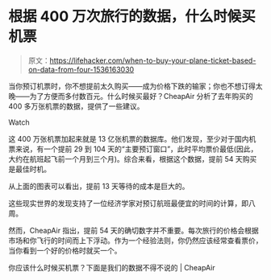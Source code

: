 # 根据 400 万次旅行的数据，什么时候买机票

> 原文：<https://lifehacker.com/when-to-buy-your-plane-ticket-based-on-data-from-four-1536163030>

当你预订机票时，你不想提前太久购买——成为价格下跌的输家；你也不想订得太晚——为了方便而多付数百元。什么时候买最好？CheapAir 分析了去年购买的 400 多万张机票的数据，提供了一些建议。

Watch

这 400 万张机票加起来就是 13 亿张机票的数据库。他们发现，至少对于国内机票来说，有一个提前 29 到 104 天的“主要预订窗口”，此时平均票价最低(因此，大约在航班起飞前一个月到三个月)。综合来看，根据这个数据，提前 54 天购买是最佳时机。

从上面的图表可以看出，提前 13 天等待的成本是巨大的。

这些现实世界的发现支持了一位经济学家对预订航班最便宜的时间的计算，即八周。

然而，CheapAir 指出，提前 54 天的确切数字并不重要。每次旅行的价格会根据市场和你飞行的时间而上下浮动。作为一个经验法则，你仍然应该经常查看票价，当你看到一个好的价格时就买一个。

你应该什么时候买机票？下面是我们的数据不得不说的 | CheapAir